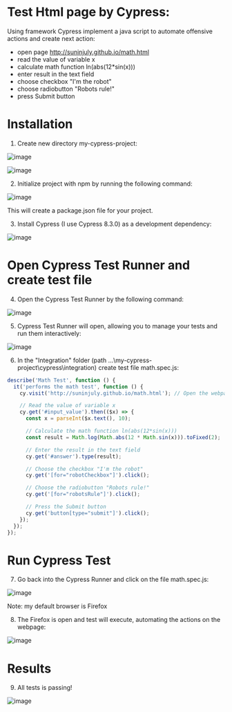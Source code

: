 # Test Html page by Cypress:
Using framework Cypress implement a java script to automate offensive actions and create next action:
- open page http://suninjuly.github.io/math.html
- read the value of variable x
- calculate math function ln(abs(12*sin(x)))
- enter result in the text field
- choose checkbox "I'm the robot"
- choose radiobutton "Robots rule!"
- press Submit button
# Installation
1. Create new directory my-cypress-project:

![image](https://github.com/YuriyK2022/my-cypress-project/assets/118524489/4b6d26f5-c402-490a-b7dd-e9271a9c24ce)

![image](https://github.com/YuriyK2022/my-cypress-project/assets/118524489/11c0642e-6220-4a5c-8f7c-b9a641b6c921)


2. Initialize project with npm by running the following command:

![image](https://github.com/YuriyK2022/my-cypress-project/assets/118524489/de1e3143-6586-484f-9a0b-0f6fc8c8b5f7)

This will create a package.json file for your project.


3. Install Cypress (I use Cypress 8.3.0) as a development dependency:

![image](https://github.com/YuriyK2022/my-cypress-project/assets/118524489/b709ea95-fa27-4940-8c52-51634f85169d)

# Open Cypress Test Runner and create test file
4. Open the Cypress Test Runner by the following command:

![image](https://github.com/YuriyK2022/my-cypress-project/assets/118524489/32e6acf3-9a15-4cfa-92d0-5e69b4d473a7)

5. Cypress Test Runner will open, allowing you to manage your tests and run them interactively:

![image](https://github.com/YuriyK2022/my-cypress-project/assets/118524489/260a4905-6bfa-436a-b30c-5070b2d304e8)

6. In the "Integration" folder (path ...\my-cypress-project\cypress\integration) create test file math.spec.js:

```js
describe('Math Test', function () {
  it('performs the math test', function () {
    cy.visit('http://suninjuly.github.io/math.html'); // Open the webpage

    // Read the value of variable x
    cy.get('#input_value').then(($x) => {
      const x = parseInt($x.text(), 10);

      // Calculate the math function ln(abs(12*sin(x)))
      const result = Math.log(Math.abs(12 * Math.sin(x))).toFixed(2);

      // Enter the result in the text field
      cy.get('#answer').type(result);

      // Choose the checkbox "I'm the robot"
      cy.get('[for="robotCheckbox"]').click();

      // Choose the radiobutton "Robots rule!"
      cy.get('[for="robotsRule"]').click();

      // Press the Submit button
      cy.get('button[type="submit"]').click();
    });
  });
});
```

# Run Cypress Test
7. Go back into the Cypress Runner and click on the file math.spec.js:

![image](https://github.com/YuriyK2022/my-cypress-project/assets/118524489/8e0f2cc4-6ea3-43f0-8426-7e163c2ff703)

Note: my default browser is Firefox

8. The Firefox is open and test will execute, automating the actions on the webpage:

![image](https://github.com/YuriyK2022/my-cypress-project/assets/118524489/6229243f-3704-4bdb-9508-e1cd77c6e5fd)

# Results
9. All tests is passing!

![image](https://github.com/YuriyK2022/my-cypress-project/assets/118524489/63bb2d6f-eb7e-4006-886c-277c3c9ccc37)
